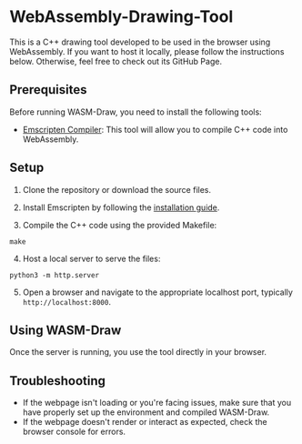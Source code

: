 # WebAssembly-Drawing-Tool

This is a C++ drawing tool developed to be used in the browser using WebAssembly. If you want to host it locally, please follow the instructions below. Otherwise, feel free to check out its GitHub Page.

## Prerequisites

Before running WASM-Draw, you need to install the following tools:

- [Emscripten Compiler](https://emscripten.org/docs/getting_started/downloads.html): This tool will allow you to compile C++ code into WebAssembly.

## Setup

1. Clone the repository or download the source files.

2. Install Emscripten by following the [installation guide](https://emscripten.org/docs/getting_started/downloads.html).

3. Compile the C++ code using the provided Makefile:
```
make
```

4. Host a local server to serve the files:
```
python3 -m http.server
```

5. Open a browser and navigate to the appropriate localhost port, typically `http://localhost:8000`.

## Using WASM-Draw

Once the server is running, you use the tool directly in your browser.

## Troubleshooting

- If the webpage isn't loading or you're facing issues, make sure that you have properly set up the environment and compiled WASM-Draw.
- If the webpage doesn't render or interact as expected, check the browser console for errors.
